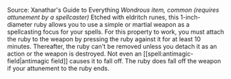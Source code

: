 Source: Xanathar's Guide to Everything
*Wondrous item, common (requires attunement by a spellcaster)*
Etched with eldritch runes, this 1-inch-diameter ruby allows you to use a simple or martial weapon as a spellcasting focus for your spells. For this property to work, you must attach the ruby to the weapon by pressing the ruby against it for at least 10 minutes. Thereafter, the ruby can't be removed unless you detach it as an action or the weapon is destroyed. Not even an [[spell:antimagic-field|antimagic field]] causes it to fall off. The ruby does fall off the weapon if your attunement to the ruby ends.